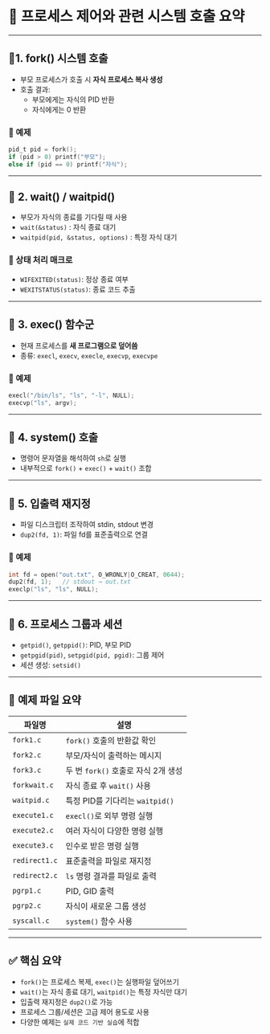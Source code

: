# 🔧 프로세스 제어와 관련 시스템 호출 요약

---

## 🔹1. fork() 시스템 호출

- 부모 프로세스가 호출 시 **자식 프로세스 복사 생성**
- 호출 결과:
  - 부모에게는 자식의 PID 반환
  - 자식에게는 0 반환

### 🔸 예제

```c
pid_t pid = fork();
if (pid > 0) printf("부모");
else if (pid == 0) printf("자식");
```

---

## 🔹 2. wait() / waitpid()

- 부모가 자식의 종료를 기다릴 때 사용
- `wait(&status)` : 자식 종료 대기
- `waitpid(pid, &status, options)` : 특정 자식 대기

### 🔸 상태 처리 매크로
- `WIFEXITED(status)`: 정상 종료 여부
- `WEXITSTATUS(status)`: 종료 코드 추출

---

## 🔹 3. exec() 함수군

- 현재 프로세스를 **새 프로그램으로 덮어씀**
- 종류: `execl`, `execv`, `execle`, `execvp`, `execvpe`

### 🔸 예제

```c
execl("/bin/ls", "ls", "-l", NULL);
execvp("ls", argv);
```

---

## 🔹 4. system() 호출

- 명령어 문자열을 해석하여 `sh`로 실행
- 내부적으로 `fork()` + `exec()` + `wait()` 조합

---

## 🔹 5. 입출력 재지정

- 파일 디스크립터 조작하여 stdin, stdout 변경
- `dup2(fd, 1)`: 파일 fd를 표준출력으로 연결

### 🔸 예제

```c
int fd = open("out.txt", O_WRONLY|O_CREAT, 0644);
dup2(fd, 1);   // stdout → out.txt
execlp("ls", "ls", NULL);
```

---

## 🔹 6. 프로세스 그룹과 세션

- `getpid()`, `getppid()`: PID, 부모 PID
- `getpgid(pid)`, `setpgid(pid, pgid)`: 그룹 제어
- 세션 생성: `setsid()`

---

## 🔹 예제 파일 요약

| 파일명       | 설명 |
|--------------|------|
| `fork1.c`    | `fork()` 호출의 반환값 확인 |
| `fork2.c`    | 부모/자식이 출력하는 메시지 |
| `fork3.c`    | 두 번 `fork()` 호출로 자식 2개 생성 |
| `forkwait.c` | 자식 종료 후 `wait()` 사용 |
| `waitpid.c`  | 특정 PID를 기다리는 `waitpid()` |
| `execute1.c` | `execl()`로 외부 명령 실행 |
| `execute2.c` | 여러 자식이 다양한 명령 실행 |
| `execute3.c` | 인수로 받은 명령 실행 |
| `redirect1.c`| 표준출력을 파일로 재지정 |
| `redirect2.c`| `ls` 명령 결과를 파일로 출력 |
| `pgrp1.c`    | PID, GID 출력 |
| `pgrp2.c`    | 자식이 새로운 그룹 생성 |
| `syscall.c`  | `system()` 함수 사용 |

---

## ✅ 핵심 요약

- `fork()`는 프로세스 복제, `exec()`는 실행파일 덮어쓰기
- `wait()`는 자식 종료 대기, `waitpid()`는 특정 자식만 대기
- 입출력 재지정은 `dup2()`로 가능
- 프로세스 그룹/세션은 고급 제어 용도로 사용
- 다양한 예제는 `실제 코드 기반 실습`에 적합

